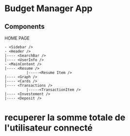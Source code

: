 # Budget Manager App

## Components

HOME PAGE

```
- <Sidebar />
- <Header />
|---- <SearchBar />
|---- <UserInfo />
- <MainContent />
|---- <Resume />
          |-----<Resume Item />
|---- <Graph />
|---- <Cards />
|---- <Transactions />
          |-----<TransactionItem />
|---- <Investement />
|---- <Deposit />

```

# recuperer la somme totale de l'utilisateur connecté
